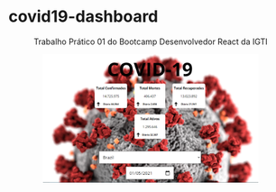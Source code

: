 # covid19-dashboard
<p align="center">
Trabalho Prático 01 do Bootcamp Desenvolvedor React da IGTI
 </p>

<p align="center">
  <img src="/assets/img/print-system.png" witdh="379" height="228">
 </p>
